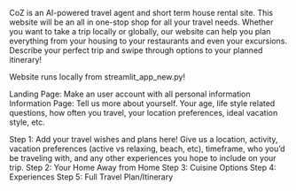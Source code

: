 CoZ is an AI-powered travel agent and short term house rental site. This website will be an all in one-stop shop for all your travel needs. 
Whether you want to take a trip locally or globally, our website can help you plan everything from your housing to your restaurants and even your excursions.
Describe your perfect trip and swipe through options to your planned itinerary!

Website runs locally from streamlit_app_new.py!

Landing Page: Make an user account with all personal information 
Information Page: Tell us more about yourself. Your age, life style related questions, how often you travel, your location preferences, ideal vacation style, etc. 

Step 1: Add your travel wishes and plans here! Give us a location, activity, vacation preferences (active vs relaxing, beach, etc), timeframe, who you’d be traveling with, and any other experiences you hope to include on your trip. 
Step 2: Your Home Away from Home
Step 3: Cuisine Options
Step 4: Experiences
Step 5: Full Travel Plan/Itinerary
